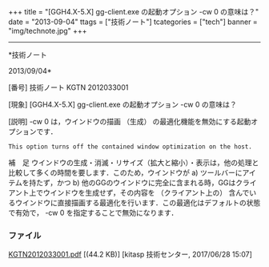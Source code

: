 ﻿+++
title = "[GGH4.X-5.X] gg-client.exe の起動オプション -cw 0 の意味は？"
date = "2013-09-04"
ttags = ["技術ノート"]
tcategories = ["tech"]
banner = "img/technote.jpg"
+++

-----------------------------------------------------------------------------------------------------------------------------

*技術ノート

2013/09/04*


[番号]
技術ノート KGTN 2012033001

[現象]
[GGH4.X-5.X] gg-client.exe の起動オプション -cw 0 の意味は？

[説明]
-cw 0 は，ウインドウの描画 （生成）
の最適化機能を無効にする起動オプションです．

    This option turns off the contained window optimization on the host.

補　足
ウインドウの生成・消滅・リサイズ（拡大と縮小）・表示は，他の処理と比較して多くの時間を要します．このため，ウインドウが
a) ツールバーにアイテムを持たず，かつ b)
他のGGのウインドウに完全に含まれる時，GGはクライアント上でウインドウを生成せず，その内容を
（クライアント上の）
含んでいるウインドウに直接描画する最適化を行います．この最適化はデフォルトの状態で有効で，
-cw 0 を指定することで無効になります．


### ファイル

 
 


[KGTN2012033001.pdf](http://techreport.kitasp.net/attachments/download/3713/KGTN2012033001.pdf)
 [(44.2 KB)] [kitasp 技術センター, 2017/06/28
15:07]


 


 

